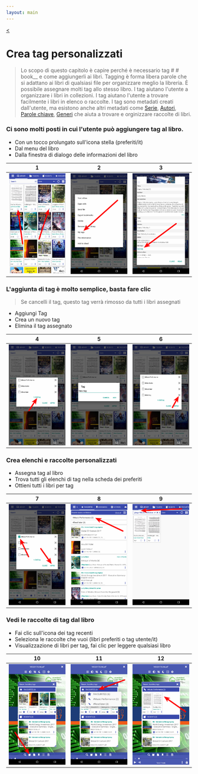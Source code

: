 ```yaml
---
layout: main
---
```

[<](/wiki/faq/it)

# Crea tag personalizzati

> Lo scopo di questo capitolo è capire perché è necessario tag # # book__ e come aggiungerli ai libri. Tagging è forma libera
parole che si adattano ai libri di qualsiasi file per organizzare meglio la libreria. È possibile assegnare molti tag allo stesso libro. I tag aiutano l&#39;utente a organizzare i libri
in collezioni. I tag aiutano l&#39;utente a trovare facilmente i libri in elenco o raccolte.
I tag sono metadati creati dall&#39;utente, ma esistono anche altri metadati come [Serie](), [Autori](), [Parole chiave](), [Generi]() che aiuta a
trovare e orginizzare raccolte di libri.

### Ci sono molti posti in cui l&#39;utente può __aggiungere tag__ al libro.

* Con un tocco prolungato sull&#39;icona stella (preferiti/it)
* Dal menu del libro
* Dalla finestra di dialogo delle informazioni del libro

|1|2|3|
|-|-|-|
|![](1.png)|![](2.png)|![](3.png)|

### L&#39;aggiunta di tag è molto semplice, basta fare clic

> Se cancelli il tag, questo tag verrà rimosso da tutti i libri assegnati

* Aggiungi Tag
* Crea un nuovo tag
* Elimina il tag assegnato

|4|5|6|
|-|-|-|
|![](4.png)|![](5.png)|![](6.png)|


### Crea elenchi e raccolte personalizzati

* Assegna tag al libro
* Trova tutti gli elenchi di tag nella scheda dei preferiti
* Ottieni tutti i libri per tag

|7|8|9|
|-|-|-|
|![](7.png)|![](8.png)|![](9.png)|

### Vedi le raccolte di tag dal libro

* Fai clic sull&#39;icona dei tag recenti
* Seleziona le raccolte che vuoi (libri preferiti o tag utente/it)
* Visualizzazione di libri per tag, fai clic per leggere qualsiasi libro

|10|11|12|
|-|-|-|
|![](10.png)|![](11.png)|![](12.png)|
